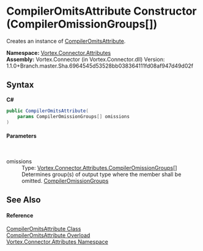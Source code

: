 # CompilerOmitsAttribute Constructor (CompilerOmissionGroups[])
 

Creates an instance of <a href="T_Vortex_Connector_Attributes_CompilerOmitsAttribute.md">CompilerOmitsAttribute</a>.

**Namespace:**&nbsp;<a href="N_Vortex_Connector_Attributes.md">Vortex.Connector.Attributes</a><br />**Assembly:**&nbsp;Vortex.Connector (in Vortex.Connector.dll) Version: 1.1.0+Branch.master.Sha.6964545d53528bb038364111fd08af947d49d02f

## Syntax

**C#**<br />
``` C#
public CompilerOmitsAttribute(
	params CompilerOmissionGroups[] omissions
)
```


#### Parameters
&nbsp;<dl><dt>omissions</dt><dd>Type: <a href="T_Vortex_Connector_Attributes_CompilerOmissionGroups.md">Vortex.Connector.Attributes.CompilerOmissionGroups</a>[]<br />Determines group(s) of output type where the member shall be omitted. <a href="T_Vortex_Connector_Attributes_CompilerOmissionGroups.md">CompilerOmissionGroups</a></dd></dl>

## See Also


#### Reference
<a href="T_Vortex_Connector_Attributes_CompilerOmitsAttribute.md">CompilerOmitsAttribute Class</a><br /><a href="Overload_Vortex_Connector_Attributes_CompilerOmitsAttribute__ctor.md">CompilerOmitsAttribute Overload</a><br /><a href="N_Vortex_Connector_Attributes.md">Vortex.Connector.Attributes Namespace</a><br />